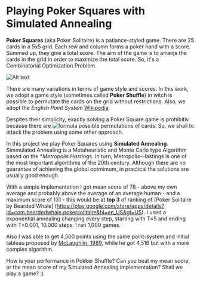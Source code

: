 # Playing Poker Squares with Simulated Annealing

**Poker Squares** (aka Poker Solitaire) is a patiance-styled game. There are 25 cards in a 5x5 grid. Each row and column forms a poker hand with a score. Summed up, they give a total score. The aim of the game is to arranje the cards in the grid in order to maximize the total score. So, it's a Combinatorial Optimization Problem.

![Alt text](jogos/joogo1?raw=true "Poker Squares")

There are many variations in terms of game style and scores. In this work, we adopt a game style (sometimes called **Poker Shuffle**) in witch is possible to permutate the cards on the grid without restrictions. Also, we adopt the *English Point System* [Wikipedia](https://en.wikipedia.org/wiki/Poker_squares). 

Despites their simplicity, exactly solving a Poker Square game is prohibitiv because there are ![formula](https://render.githubusercontent.com/render/math?math=\color{red}\frac{25!}{(5!)^2}\approxeq10^{21}) possible permutations of cards. So, we shall to attack the problem using some other approach.

In this project we play Poker Squares using **Simulated Annealing**. Simmulated Annealing is a Metaheuristic and Monte Carlo type Algorithm based on the **Metropolis Hastings*. In turn, Metropolis-Hastings is one of the most important algorithms of the 20th century. Although there are no guarantee of achieving the global optmimum, in practical the solutions are usually good enough.

With a simple implementation I got mean score of 78 - above my own average and probably above the average of an average human - and a maximum score of 131 - this would be at **top 3** of ranking of [Poker Solitaire by Bearded Whale] (https://play.google.com/store/apps/details?id=com.beardedwhale.pokersolitaire&hl=en_US&gl=US). I used a exponential annealing changing every step, starting with T=5 and ending with T=0.001, 10,000 steps. I ran 1,000 games.

Also I was able to get 4,500 points using the same point-system and initial tableau proposed by [McLaughlin, 1989](http://dns.uls.cl/~ej/daa_08/Algoritmos/books/book10/8909b/8909b.htm), while he got 4,516 but with a more complex algorithm.

How is your performance in Pokker Shuffle? Can you beat my mean score, or the mean score of my Simulated Annealing implementation? Shall we play a game? :)